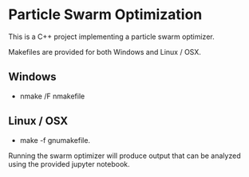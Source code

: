 # Particle Swarm Optimization 

This is a C++ project implementing a particle swarm optimizer.

Makefiles are provided for both Windows and Linux / OSX.

## Windows 
 - nmake /F nmakefile 

## Linux / OSX 
 - make -f gnumakefile.
 
Running the swarm optimizer will produce output that can be analyzed using the provided jupyter notebook.

